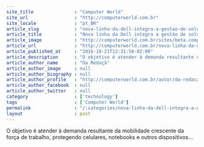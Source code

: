 ```yaml
---
site_title               : "Computer World"
site_url                 : "http://computerworld.com.br"
site_locale              : "pt_BR"
article_slug             : "nova-linha-da-dell-integra-a-gestao-de-solucoes-para-seguranca-de-dados"
article_title            : "Nova linha da Dell integra a gestão de soluções para segurança de dados"
article_image            : "http://computerworld.com.br/sites/beta.computerworld.com.br/files/news_articles/celular_seguranca_de_dados.jpg"
article_url              : "http://computerworld.com.br/nova-linha-da-dell-integra-gestao-de-solucoes-para-seguranca-de-dados"
article_published_at     : "2016-10-21T12:31:58-02:00"
article_description      : "O objetivo é atender à demanda resultante da mobilidade crescente da força de trabalho, protegendo celulares, notebooks e outros dispositivos..."
article_author_name      : "Da Redaçã"
article_author_image     : null
article_author_biography : null
article_author_profile   : "http://computerworld.com.br/autor/da-redacao"
article_author_facebook  : null
article_author_twitter   : null
category                 : ['technology']
tags                     : ['Computer World']
permalink                : "/:categories/nova-linha-da-dell-integra-a-gestao-de-solucoes-para-seguranca-de-dados/"
layout                   : post
---
```


O objetivo é atender à demanda resultante da mobilidade crescente da força de trabalho, protegendo celulares, notebooks e outros dispositivos...
